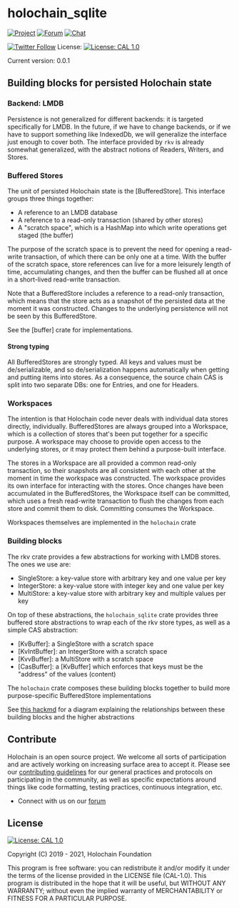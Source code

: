 # holochain_sqlite

[![Project](https://img.shields.io/badge/project-holochain-blue.svg?style=flat-square)](http://holochain.org/)
[![Forum](https://img.shields.io/badge/chat-forum%2eholochain%2enet-blue.svg?style=flat-square)](https://forum.holochain.org)
[![Chat](https://img.shields.io/badge/chat-chat%2eholochain%2enet-blue.svg?style=flat-square)](https://chat.holochain.org)

[![Twitter Follow](https://img.shields.io/twitter/follow/holochain.svg?style=social&label=Follow)](https://twitter.com/holochain)
License: [![License: CAL 1.0](https://img.shields.io/badge/License-CAL%201.0-blue.svg)](https://github.com/holochain/cryptographic-autonomy-license)

Current version: 0.0.1

## Building blocks for persisted Holochain state

### Backend: LMDB

Persistence is not generalized for different backends: it is targeted specifically for LMDB. In the future, if we have to change backends, or if we have to support something like IndexedDb, we will generalize the interface just enough to cover both. The interface provided by `rkv` is already somewhat generalized, with the abstract notions of Readers, Writers, and Stores.

### Buffered Stores

The unit of persisted Holochain state is the [BufferedStore]. This interface groups three things together:

- A reference to an LMDB database
- A reference to a read-only transaction (shared by other stores)
- A "scratch space", which is a HashMap into which write operations get staged (the buffer)

The purpose of the scratch space is to prevent the need for opening a read-write transaction, of which there can be only one at a time. With the buffer of the scratch space, store references can live for a more leisurely length of time, accumulating changes, and then the buffer can be flushed all at once in a short-lived read-write transaction.

Note that a BufferedStore includes a reference to a read-only transaction, which means that the store acts as a snapshot of the persisted data at the moment it was constructed. Changes to the underlying persistence will not be seen by this BufferedStore.

See the [buffer] crate for implementations.

#### Strong typing

All BufferedStores are strongly typed. All keys and values must be de/serializable, and so de/serialization happens automatically when getting and putting items into stores. As a consequence, the source chain CAS is split into two separate DBs: one for Entries, and one for Headers.

### Workspaces

The intention is that Holochain code never deals with individual data stores directly, individually. BufferedStores are always grouped into a Workspace, which is a collection of stores that's been put together for a specific purpose. A workspace may choose to provide open access to the underlying stores, or it may protect them behind a purpose-built interface.

The stores in a Workspace are all provided a common read-only transaction, so their snapshots are all consistent with each other at the moment in time the workspace was constructed. The workspace provides its own interface for interacting with the stores. Once changes have been accumulated in the BufferedStores, the Workspace itself can be committed, which uses a fresh read-write transaction to flush the changes from each store and commit them to disk. Committing consumes the Workspace.

Workspaces themselves are implemented in the `holochain` crate

### Building blocks

The rkv crate provides a few abstractions for working with LMDB stores. The ones we use are:

- SingleStore: a key-value store with arbitrary key and one value per key
- IntegerStore: a key-value store with integer key and one value per key
- MultiStore: a key-value store with arbitrary key and multiple values per key

On top of these abstractions, the `holochain_sqlite` crate provides three buffered store abstractions to wrap each of the rkv store types, as well as a simple CAS abstraction:

- [KvBuffer]: a SingleStore with a scratch space
- [KvIntBuffer]: an IntegerStore with a scratch space
- [KvvBuffer]: a MultiStore with a scratch space
- [CasBuffer]: a [KvBuffer] which enforces that keys must be the "address" of the values (content)

The `holochain` crate composes these building blocks together to build more purpose-specific BufferedStore implementations

See [this hackmd](https://holo.hackmd.io/@holochain/SkuVLpqEL) for a diagram explaining the relationships between these building blocks and the higher abstractions

## Contribute
Holochain is an open source project.  We welcome all sorts of participation and are actively working on increasing surface area to accept it.  Please see our [contributing guidelines](/CONTRIBUTING.md) for our general practices and protocols on participating in the community, as well as specific expectations around things like code formatting, testing practices, continuous integration, etc.

* Connect with us on our [forum](https://forum.holochain.org)

## License
 [![License: CAL 1.0](https://img.shields.io/badge/License-CAL-1.0-blue.svg)](https://github.com/holochain/cryptographic-autonomy-license)

Copyright (C) 2019 - 2021, Holochain Foundation

This program is free software: you can redistribute it and/or modify it under the terms of the license
provided in the LICENSE file (CAL-1.0).  This program is distributed in the hope that it will be useful,
but WITHOUT ANY WARRANTY; without even the implied warranty of MERCHANTABILITY or FITNESS FOR A PARTICULAR
PURPOSE.
